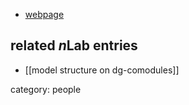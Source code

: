 

* [webpage](http://iitp.ru/en/userpages/493/)

## related $n$Lab entries

* [[model structure on dg-comodules]]

category: people